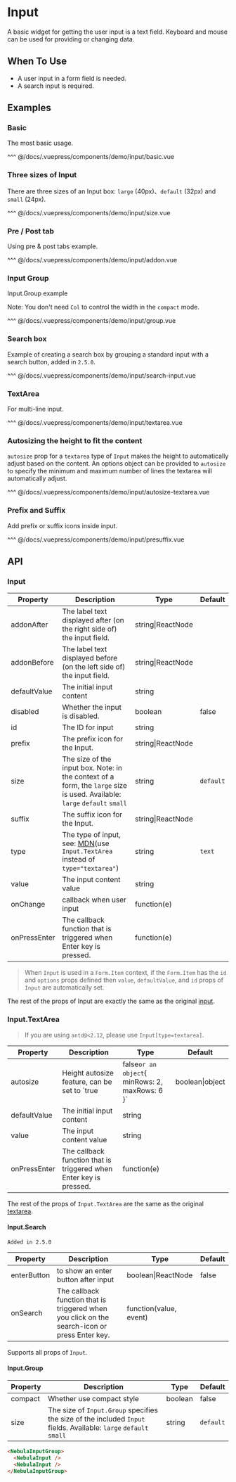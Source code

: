 # Input

A basic widget for getting the user input is a text field.
Keyboard and mouse can be used for providing or changing data.

## When To Use

- A user input in a form field is needed.
- A search input is required.

## Examples

### Basic

The most basic usage.

<demo-input-basic/>

<demo-code-box>
^^^ @/docs/.vuepress/components/demo/input/basic.vue
</demo-code-box>

### Three sizes of Input

There are three sizes of an Input box: `large` (40px)、`default` (32px) and `small` (24px).

<demo-input-size/>

<demo-code-box>
^^^ @/docs/.vuepress/components/demo/input/size.vue
</demo-code-box>

### Pre / Post tab

Using pre & post tabs example.

<demo-input-addon/>

<demo-code-box>
^^^ @/docs/.vuepress/components/demo/input/addon.vue
</demo-code-box>

### Input Group

Input.Group example

Note: You don't need `Col` to control the width in the `compact` mode.

<demo-input-group/>

<demo-code-box>
^^^ @/docs/.vuepress/components/demo/input/group.vue
</demo-code-box>

### Search box

Example of creating a search box by grouping a standard input with a search button, added in `2.5.0`.

<demo-input-search-input/>

<demo-code-box>
^^^ @/docs/.vuepress/components/demo/input/search-input.vue
</demo-code-box>

### TextArea

For multi-line input.

<demo-input-textarea/>

<demo-code-box>
^^^ @/docs/.vuepress/components/demo/input/textarea.vue
</demo-code-box>

### Autosizing the height to fit the content

`autosize` prop for a `textarea` type of `Input` makes the height to automatically adjust based on the content.
An options object can be provided to `autosize` to specify the minimum and maximum number of lines the textarea will automatically adjust.

<demo-input-autosize-textarea/>

<demo-code-box>
^^^ @/docs/.vuepress/components/demo/input/autosize-textarea.vue
</demo-code-box>

### Prefix and Suffix

Add prefix or suffix icons inside input.

<demo-input-presuffix/>

<demo-code-box>
^^^ @/docs/.vuepress/components/demo/input/presuffix.vue
</demo-code-box>

## API

### Input

| Property     | Description                                                                                                                                                        | Type              | Default   |
| ------------ | ------------------------------------------------------------------------------------------------------------------------------------------------------------------ | ----------------- | --------- |
| addonAfter   | The label text displayed after (on the right side of) the input field.                                                                                             | string\|ReactNode |           |
| addonBefore  | The label text displayed before (on the left side of) the input field.                                                                                             | string\|ReactNode |           |
| defaultValue | The initial input content                                                                                                                                          | string            |           |
| disabled     | Whether the input is disabled.                                                                                                                                     | boolean           | false     |
| id           | The ID for input                                                                                                                                                   | string            |           |
| prefix       | The prefix icon for the Input.                                                                                                                                     | string\|ReactNode |           |
| size         | The size of the input box. Note: in the context of a form, the `large` size is used. Available: `large` `default` `small`                                          | string            | `default` |
| suffix       | The suffix icon for the Input.                                                                                                                                     | string\|ReactNode |           |
| type         | The type of input, see: [MDN](https://developer.mozilla.org/docs/Web/HTML/Element/input#Form_%3Cinput%3E_types)(use `Input.TextArea` instead of `type="textarea"`) | string            | `text`    |
| value        | The input content value                                                                                                                                            | string            |           |
| onChange     | callback when user input                                                                                                                                           | function(e)       |           |
| onPressEnter | The callback function that is triggered when Enter key is pressed.                                                                                                 | function(e)       |           |

> When `Input` is used in a `Form.Item` context, if the `Form.Item` has the `id` and `options` props defined
> then `value`, `defaultValue`, and `id` props of `Input` are automatically set.

The rest of the props of Input are exactly the same as the original [input](https://facebook.github.io/react/docs/events.html#supported-events).

### Input.TextArea

> If you are using `antd@<2.12`, please use `Input[type=textarea]`.

| Property     | Description                                                                                   | Type            | Default |
| ------------ | --------------------------------------------------------------------------------------------- | --------------- | ------- |
| autosize     | Height autosize feature, can be set to `true|false` or an object `{ minRows: 2, maxRows: 6 }` | boolean\|object | false   |
| defaultValue | The initial input content                                                                     | string          |         |
| value        | The input content value                                                                       | string          |         |
| onPressEnter | The callback function that is triggered when Enter key is pressed.                            | function(e)     |         |

The rest of the props of `Input.TextArea` are the same as the original [textarea](https://developer.mozilla.org/en-US/docs/Web/HTML/Element/textarea).

#### Input.Search

`Added in 2.5.0`

| Property    | Description                                                                                   | Type                   | Default |
| ----------- | --------------------------------------------------------------------------------------------- | ---------------------- | ------- |
| enterButton | to show an enter button after input                                                           | boolean\|ReactNode     | false   |
| onSearch    | The callback function that is triggered when you click on the search-icon or press Enter key. | function(value, event) |         |

Supports all props of `Input`.

#### Input.Group

| Property | Description                                                                                                       | Type    | Default   |
| -------- | ----------------------------------------------------------------------------------------------------------------- | ------- | --------- |
| compact  | Whether use compact style                                                                                         | boolean | false     |
| size     | The size of `Input.Group` specifies the size of the included `Input` fields. Available: `large` `default` `small` | string  | `default` |

```html
<NebulaInputGroup>
  <NebulaInput />
  <NebulaInput />
</NebulaInputGroup>
```
